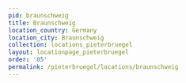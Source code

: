 ```yaml
---
pid: braunschweig
title: Braunschweig
location_country: Germany
location_city: Braunschweig
collection: locations_pieterbruegel
layout: locationpage_pieterbruegel
order: '05'
permalink: /pieterbruegel/locations/braunschweig
---
```

